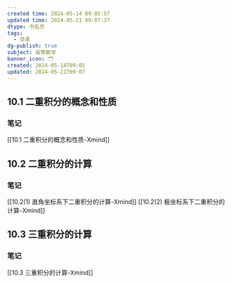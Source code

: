 ```yaml
---
created time: 2024-05-14 09:05:57
updated time: 2024-05-21 09:07:37
dtype: 书名页
tags:
  - 目录
dg-publish: true
subject: 高等数学
banner_icon: 🗂️
created: 2024-05-14T09:05
updated: 2024-05-21T09:07
---
```

## 10.1 二重积分的概念和性质
### 笔记
[[10.1 二重积分的概念和性质-Xmind]]

## 10.2 二重积分的计算
### 笔记
[[10.2(1) 直角坐标系下二重积分的计算-Xmind]]
[[10.2(2) 极坐标系下二重积分的计算-Xmind]]

## 10.3 三重积分的计算
### 笔记
[[10.3 三重积分的计算-Xmind]]